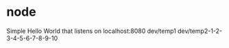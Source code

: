 # node 

Simple Hello World that listens on localhost:8080
dev/temp1
dev/temp2-1-2-3-4-5-6-7-8-9-10
